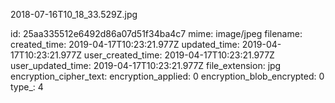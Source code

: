 2018-07-16T10_18_33.529Z.jpg

id: 25aa335512e6492d86a07d51f34ba4c7
mime: image/jpeg
filename: 
created_time: 2019-04-17T10:23:21.977Z
updated_time: 2019-04-17T10:23:21.977Z
user_created_time: 2019-04-17T10:23:21.977Z
user_updated_time: 2019-04-17T10:23:21.977Z
file_extension: jpg
encryption_cipher_text: 
encryption_applied: 0
encryption_blob_encrypted: 0
type_: 4